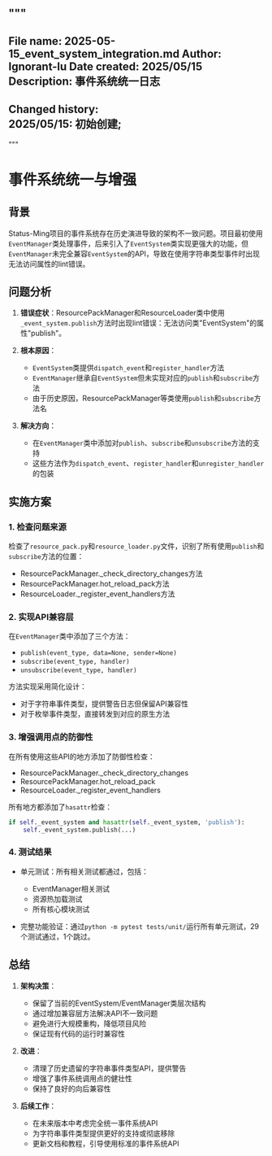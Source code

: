 """
---------------------------------------------------------------
File name:                  2025-05-15_event_system_integration.md
Author:                     Ignorant-lu
Date created:               2025/05/15
Description:                事件系统统一日志
----------------------------------------------------------------

Changed history:            
                            2025/05/15: 初始创建;
----
"""

# 事件系统统一与增强

## 背景

Status-Ming项目的事件系统存在历史演进导致的架构不一致问题。项目最初使用`EventManager`类处理事件，后来引入了`EventSystem`类实现更强大的功能，但`EventManager`未完全兼容`EventSystem`的API，导致在使用字符串类型事件时出现无法访问属性的lint错误。

## 问题分析

1. **错误症状**：ResourcePackManager和ResourceLoader类中使用`_event_system.publish`方法时出现lint错误：无法访问类"EventSystem"的属性"publish"。

2. **根本原因**：
   - `EventSystem`类提供`dispatch_event`和`register_handler`方法
   - `EventManager`继承自`EventSystem`但未实现对应的`publish`和`subscribe`方法
   - 由于历史原因，ResourcePackManager等类使用`publish`和`subscribe`方法名

3. **解决方向**：
   - 在`EventManager`类中添加对`publish`、`subscribe`和`unsubscribe`方法的支持
   - 这些方法作为`dispatch_event`、`register_handler`和`unregister_handler`的包装

## 实施方案

### 1. 检查问题来源

检查了`resource_pack.py`和`resource_loader.py`文件，识别了所有使用`publish`和`subscribe`方法的位置：
- ResourcePackManager._check_directory_changes方法
- ResourcePackManager.hot_reload_pack方法
- ResourceLoader._register_event_handlers方法

### 2. 实现API兼容层

在`EventManager`类中添加了三个方法：
- `publish(event_type, data=None, sender=None)`
- `subscribe(event_type, handler)`
- `unsubscribe(event_type, handler)`

方法实现采用简化设计：
- 对于字符串事件类型，提供警告日志但保留API兼容性
- 对于枚举事件类型，直接转发到对应的原生方法

### 3. 增强调用点的防御性

在所有使用这些API的地方添加了防御性检查：
- ResourcePackManager._check_directory_changes
- ResourcePackManager.hot_reload_pack
- ResourceLoader._register_event_handlers

所有地方都添加了`hasattr`检查：
```python
if self._event_system and hasattr(self._event_system, 'publish'):
    self._event_system.publish(...)
```

### 4. 测试结果

- 单元测试：所有相关测试都通过，包括：
  - EventManager相关测试
  - 资源热加载测试
  - 所有核心模块测试

- 完整功能验证：通过`python -m pytest tests/unit/`运行所有单元测试，29个测试通过，1个跳过。

## 总结

1. **架构决策**：
   - 保留了当前的EventSystem/EventManager类层次结构
   - 通过增加兼容层方法解决API不一致问题
   - 避免进行大规模重构，降低项目风险
   - 保证现有代码的运行时兼容性

2. **改进**：
   - 清理了历史遗留的字符串事件类型API，提供警告
   - 增强了事件系统调用点的健壮性
   - 保持了良好的向后兼容性

3. **后续工作**：
   - 在未来版本中考虑完全统一事件系统API
   - 为字符串事件类型提供更好的支持或彻底移除
   - 更新文档和教程，引导使用标准的事件系统API 